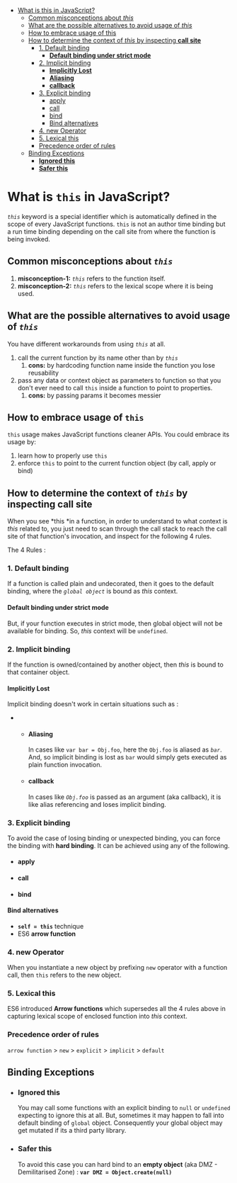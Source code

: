    * [What is this in JavaScript?](Deep-Dive-Into-"this"-Operator.md#what-is-this-in-javascript)
      * [Common misconceptions about <em>this</em>](Deep-Dive-Into-"this"-Operator.md#common-misconceptions-about-this)
      * [What are the possible alternatives to avoid usage of <em>this</em>](Deep-Dive-Into-"this"-Operator.md#what-are-the-possible-alternatives-to-avoid-usage-of-this)
      * [How to embrace usage of this](Deep-Dive-Into-"this"-Operator.md#how-to-embrace-usage-of-this)
      * [How to determine the context of <em>this</em> by inspecting <strong>call site</strong>](Deep-Dive-Into-"this"-Operator.md#how-to-determine-the-context-ofthis-by-inspecting-call-site)
         * [1. Default binding](Deep-Dive-Into-"this"-Operator.md#1default-binding)
            * [<strong>Default binding under strict mode</strong>](Deep-Dive-Into-"this"-Operator.md#default-binding-under-strict-mode)
         * [2. Implicit binding](Deep-Dive-Into-"this"-Operator.md#2-implicit-binding)
            * [<strong>Implicitly Lost</strong>](Deep-Dive-Into-"this"-Operator.md#implicitly-lost)
            * [<strong>Aliasing</strong>](Deep-Dive-Into-"this"-Operator.md#aliasing)
            * [<strong>callback</strong>](Deep-Dive-Into-"this"-Operator.md#callback)
         * [3. Explicit binding](Deep-Dive-Into-"this"-Operator.md#3-explicit-binding)
            * [apply](Deep-Dive-Into-"this"-Operator.md#apply)
            * [call](Deep-Dive-Into-"this"-Operator.md#call)
            * [bind](Deep-Dive-Into-"this"-Operator.md#bind)
            * [Bind alternatives](Deep-Dive-Into-"this"-Operator.md#bind-alternatives)
         * [4. new Operator](Deep-Dive-Into-"this"-Operator.md#4-new-operator)
         * [5. Lexical this](Deep-Dive-Into-"this"-Operator.md#5-lexical-this)
         * [Precedence order of rules](Deep-Dive-Into-"this"-Operator.md#precedence-order-of-rules)
      * [Binding Exceptions](Deep-Dive-Into-"this"-Operator.md#binding-exceptions)
         * [<strong>Ignored this</strong>](Deep-Dive-Into-"this"-Operator.md#ignored-this)
         * [<strong>Safer this</strong>](Deep-Dive-Into-"this"-Operator.md#safer-this)

# What is `this` in JavaScript?

*`this`* keyword is a special identifier which is automatically defined
in the scope of every JavaScript functions. `this` is not an author time
binding but a run time binding depending on the call site from where the
function is being invoked. 

## Common misconceptions about *`this`*

1.  **misconception-1:** *`this`* refers to the function itself.
2.  **misconception-2:** *`this`* refers to the lexical scope where it
    is being used.

## What are the possible alternatives to avoid usage of *`this`*

You have different workarounds from using *`this`* at all.

1.  call the current function by its name other than by *`this`*
    1.  **cons:** by hardcoding function name inside the function you
        lose reusability
2.  pass any data or context object as parameters to function so that
    you don't ever need to call `this` inside a function to point to
    properties.
    1.  **cons:** by passing params it becomes messier

## How to embrace usage of `this`

`this` usage makes JavaScript functions cleaner APIs. You could embrace
its usage by:

1.  learn how to properly use `this`
2.  enforce `this` to point to the current function object (by call,
    apply or bind) 

## How to determine the context of *`this`* by inspecting **call site**

When you see *this *in a function, in order to understand to what
context is *this* related to, you just need to scan through the call
stack to reach the call site of that function's invocation, and inspect
for the following 4 rules.

The 4 Rules :

### 1. Default binding

If a function is called plain and undecorated, then it goes to the
default binding, where the *`global object`* is bound as *this* context.

#### **Default binding under strict mode**

But, if your function executes in strict
mode, then global object will not be available for binding. So,
*this* context will be `undefined`.

### 2. Implicit binding

If the function is owned/contained by another object, then *this* is
bound to that container object.

#### **Implicitly Lost**

Implicit binding doesn't work in certain situations such as :

-   -   #### **Aliasing**

        In cases like `var bar = Obj.foo`, here the `Obj.foo` is aliased
        as *`bar`*. And, so implicit binding is lost as `bar` would
        simply gets executed as plain function invocation.

    -   #### **callback**

        In cases like *`Obj.foo`* is passed as an argument (aka
        callback), it is like alias referencing and loses implicit
        binding.

### 3. Explicit binding

To avoid the case of losing binding or unexpected binding, you can force
the binding with **hard binding**. It can be achieved using any of the
following.

- #### apply
- #### call
- #### bind

#### Bind alternatives
- **`self = this`** technique
- ES6 **arrow function**

### 4. new Operator

When you instantiate a new object by prefixing `new` operator with a
function call, then `this` refers to the new object.

### 5. Lexical this

ES6 introduced **Arrow functions** which supersedes all the 4 rules
above in capturing lexical scope of enclosed function into *this*
context.

### Precedence order of rules

`arrow function` > `new` > `explicit` > `implicit` > `default`

## Binding Exceptions

- ### **Ignored this**

    You may call some functions with an explicit binding
    to `null` or `undefined` expecting to ignore this at all. But,
    sometimes it may happen to fall into default binding
    of `global` object. Consequently your global object may get mutated
    if its a third party library. 

-   ### **Safer this**

    To avoid this case you can hard bind to an **empty object** (aka
    DMZ - Demilitarised Zone) : **`var DMZ = Object.create(null)`**

